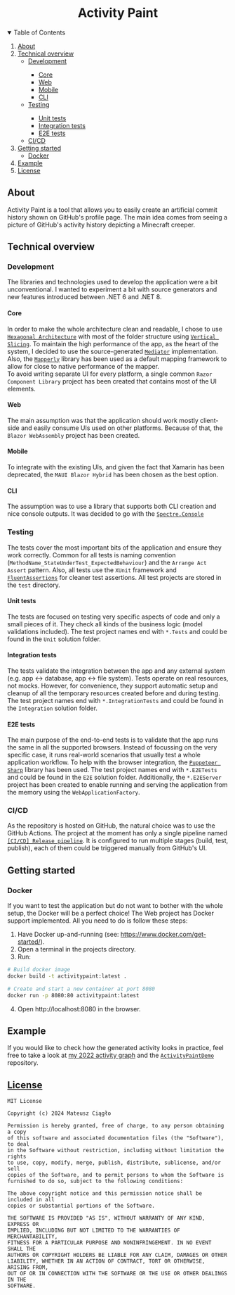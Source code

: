 <h1 align="center">Activity Paint</h1>

<details open="open">
  <summary>Table of Contents</summary>
  <ol>
    <li><a href="#about">About</a></li>
    <li>
        <a href="#technical-overview">Technical overview</a>
        <ul>
          <li><a href="#development">Development</a></li>
          <ul>
            <li><a href="#core">Core</a></li>
            <li><a href="#web">Web</a></li>
            <li><a href="#mobile">Mobile</a></li>
            <li><a href="#cli">CLI</a></li>
          </ul>
          <li><a href="#testing">Testing</a></li>
          <ul>
            <li><a href="#unit-tests">Unit tests</a></li>
            <li><a href="#integration-tests">Integration tests</a></li>
            <li><a href="#e2e-tests">E2E tests</a></li>
          </ul>
          <li><a href="#cicd">CI/CD</a></li>
        </ul>
    </li>
    <li>
      <a href="#getting-started">Getting started</a>
      <ul>
        <li><a href="#docker">Docker</a></li>
      </ul>
    </li>
    <li><a href="#example">Example</a></li>
    <li><a href="#license">License</a></li>
  </ol>
</details>

## About

Activity Paint is a tool that allows you to easily create an artificial commit history shown on GitHub's profile page. The main idea comes from seeing a picture of GitHub's activity history depicting a Minecraft creeper.

## Technical overview

### Development
The libraries and technologies used to develop the application were a bit unconventional. I wanted to experiment a bit with source generators and new features introduced between .NET 6 and .NET 8.

#### Core

In order to make the whole architecture clean and readable, I chose to use [`Hexagonal Architecture`](https://en.wikipedia.org/wiki/Hexagonal_architecture_(software)) with most of the folder structure using [`Vertical Slicing`](https://en.wikipedia.org/wiki/Vertical_slice). To maintain the high performance of the app, as the heart of the system, I decided to use the source-generated [`Mediator`](https://github.com/martinothamar/Mediator) implementation. Also, the [`Mapperly`](https://github.com/riok/mapperly) library has been used as a default mapping framework to allow for close to native performance of the mapper.\
To avoid writing separate UI for every platform, a single common `Razor Component Library` project has been created that contains most of the UI elements.

#### Web

The main assumption was that the application should work mostly client-side and easily consume UIs used on other platforms. Because of that, the `Blazor WebAssembly` project has been created.

#### Mobile

To integrate with the existing UIs, and given the fact that Xamarin has been deprecated, the `MAUI Blazor Hybrid` has been chosen as the best option.

#### CLI

The assumption was to use a library that supports both CLI creation and nice console outputs. It was decided to go with the [`Spectre.Console`](https://github.com/spectreconsole/spectre.console)

### Testing

The tests cover the most important bits of the application and ensure they work correctly. Common for all tests is naming convention (`MethodName_StateUnderTest_ExpectedBehaviour`) and the `Arrange Act Assert` pattern. Also, all tests use the `XUnit` framework and [`FluentAssertions`](https://github.com/fluentassertions/fluentassertions) for cleaner test assertions. All test projects are stored in the `test` directory.

#### Unit tests

The tests are focused on testing very specific aspects of code and only a small pieces of it. They check all kinds of the business logic (model validations included). The test project names end with `*.Tests` and could be found in the `Unit` solution folder.

#### Integration tests

The tests validate the integration between the app and any external system (e.g. app <-> database, app <-> file system). Tests operate on real resources, not mocks. However, for convenience, they support automatic setup and cleanup of all the temporary resources created before and during testing. The test project names end with `*.IntegrationTests` and could be found in the `Integration` solution folder.

#### E2E tests

The main purpose of the end-to-end tests is to validate that the app runs the same in all the supported browsers. Instead of focussing on the very specific case, it runs real-world scenarios that usually test a whole application workflow. To help with the browser integration, the [`Puppeteer Sharp`](https://github.com/hardkoded/puppeteer-sharp) library has been used. The test project names end with `*.E2ETests` and could be found in the `E2E` solution folder. Additionally, the `*.E2EServer` project has been created to enable running and serving the application from the memory using the `WebApplicationFactory`.

### CI/CD

As the repository is hosted on GitHub, the natural choice was to use the GitHub Actions. The project at the moment has only a single pipeline named [`[CI/CD] Release pipeline`](https://github.com/MatthewProg/ActivityPaint/actions/workflows/pipeline-publish.yml). It is configured to run multiple stages (build, test, publish), each of them could be triggered manually from GitHub's UI.

## Getting started

### Docker

If you want to test the application but do not want to bother with the whole setup, the Docker will be a perfect choice! The Web project has Docker support implemented. All you need to do is follow these steps:

1. Have Docker up-and-running (see: https://www.docker.com/get-started/).
2. Open a terminal in the projects directory.
3. Run:
```bash
# Build docker image
docker build -t activitypaint:latest .

# Create and start a new container at port 8080
docker run -p 8080:80 activitypaint:latest
```
4. Open http://localhost:8080 in the browser.

## Example

If you would like to check how the generated activity looks in practice, feel free to take a look at [my 2022 activity graph](https://github.com/MatthewProg?tab=overview&from=2022-12-01&to=2022-12-31#:~:text=Contribution%20activity) and the [`ActivityPaintDemo`](https://github.com/MatthewProg/ActivityPaintDemo) repository.

## [License](/./LICENSE)

```
MIT License

Copyright (c) 2024 Mateusz Ciągło

Permission is hereby granted, free of charge, to any person obtaining a copy
of this software and associated documentation files (the "Software"), to deal
in the Software without restriction, including without limitation the rights
to use, copy, modify, merge, publish, distribute, sublicense, and/or sell
copies of the Software, and to permit persons to whom the Software is
furnished to do so, subject to the following conditions:

The above copyright notice and this permission notice shall be included in all
copies or substantial portions of the Software.

THE SOFTWARE IS PROVIDED "AS IS", WITHOUT WARRANTY OF ANY KIND, EXPRESS OR
IMPLIED, INCLUDING BUT NOT LIMITED TO THE WARRANTIES OF MERCHANTABILITY,
FITNESS FOR A PARTICULAR PURPOSE AND NONINFRINGEMENT. IN NO EVENT SHALL THE
AUTHORS OR COPYRIGHT HOLDERS BE LIABLE FOR ANY CLAIM, DAMAGES OR OTHER
LIABILITY, WHETHER IN AN ACTION OF CONTRACT, TORT OR OTHERWISE, ARISING FROM,
OUT OF OR IN CONNECTION WITH THE SOFTWARE OR THE USE OR OTHER DEALINGS IN THE
SOFTWARE.
```
